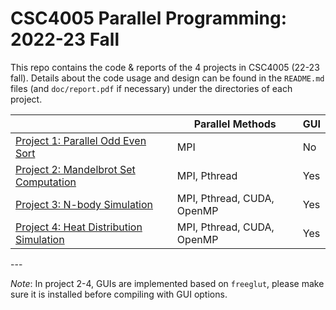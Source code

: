 # CSC4005 Parallel Programming: 2022-23 Fall

This repo contains the code & reports of the 4 projects in CSC4005 (22-23 fall). Details about the code usage and design can be found in the `README.md` files (and `doc/report.pdf` if necessary) under the directories of each project.
<!-- <p align="center"> -->
<center>

||Parallel Methods| GUI |
|---|---|--|
|[Project 1: Parallel Odd Even Sort](Project1-Parallel-Odd-Even-Sort)| MPI | No |
|[Project 2: Mandelbrot Set Computation](Project2-Mandelbrot-Set) |MPI, Pthread| Yes |
|[Project 3: N-body Simulation](Project3-N-body-Simulation) | MPI, Pthread, CUDA, OpenMP | Yes |
|[Project 4: Heat Distribution Simulation](Project4-Heat-Distribution-Simulation)| MPI, Pthread, CUDA, OpenMP | Yes|

</center>
<!-- </p> -->
---

*Note*: In project 2-4, GUIs are implemented based on `freeglut`, please make sure it is installed before compiling with GUI options.